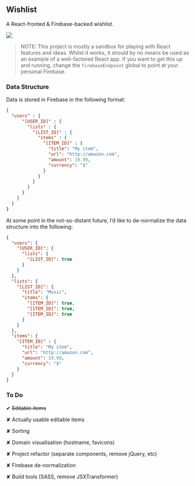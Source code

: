 ## Wishlist
A React-fronted & Firebase-backed wishlist.

![](http://i.imgur.com/l4YtEAJ.png)

> NOTE: This project is mostly a sandbox for playing with React features and ideas. Whilst it works, it should by no means be used as an example of a well-factored React app. If you want to get this up and running, change the `firebaseEndpoint` global to point at your personal Firebase.

### Data Structure
Data is stored in Firebase in the following format:

```json
{
  "users" : {
      "[USER_ID]" : {
        "lists" : {
          "[LIST_ID]" : {
            "items" : {
              "[ITEM_ID]" : {
                "title": "My item",
                "url": "http://amazon.com",
                "amount": 19.99,
                "currency": "$"
              }
            }
          }
        }
      }
    }
  }
}
```

At some point in the not-so-distant future, I’d like to de-normalize the data structure into the following:

```json
{
  "users": {
    "[USER_ID]": {
      "lists": {
        "[LIST_ID]": true
      }
    }
  },
  "lists": {
    "[LIST_ID]": {
      "title": "Music",
      "items": {
        "[ITEM_ID]": true,
        "[ITEM_ID]": true,
        "[ITEM_ID]": true
      }
    }
  },
  "items": {
    "[ITEM_ID]" : {
      "title": "My item",
      "url": "http://amazon.com",
      "amount": 19.99,
      "currency": "$"
    }
  }      
}
```

### To Do
✔ ~~Editable items~~

✘ Actually usable editable items

✘ Sorting

✘ Domain visualisation (hostname, favicons)

✘ Project refactor (separate components, remove jQuery, etc)

✘ Firebase de-normalization

✘ Build tools (SASS, remove JSXTransformer)
